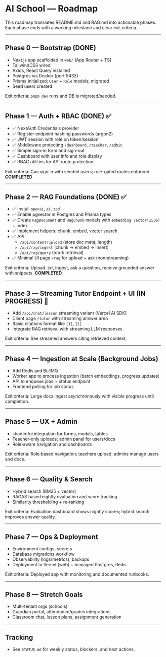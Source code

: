 # AI School — Roadmap

This roadmap translates README.md and RAG.md into actionable phases. Each phase ends with a working milestone and clear exit criteria.

---

## Phase 0 — Bootstrap (DONE)
- Next.js app scaffolded in `web/` (App Router + TS)
- TailwindCSS wired
- Axios, React Query installed
- Postgres via Docker (port 5433)
- Prisma initialized; `User` + `Role` models; migrated
- Seed users created

Exit criteria: `pnpm dev` runs and DB is migrated/seeded.

---

## Phase 1 — Auth + RBAC (DONE) ✅
- ✅ NextAuth Credentials provider
- ✅ Register endpoint hashing passwords (argon2)
- ✅ JWT session with role on token/session
- ✅ Middleware protecting `/dashboard`, `/teacher`, `/admin`
- ✅ Simple sign-in form and sign-out
- ✅ Dashboard with user info and role display
- ✅ RBAC utilities for API route protection

Exit criteria: Can sign in with seeded users; role-gated routes enforced. **COMPLETED**

---

## Phase 2 — RAG Foundations (DONE) ✅
- ✅ Install `openai`, `ai`, `zod`
- ✅ Enable pgvector in Postgres and Prisma types
- ✅ Create `RagDocument` and `RagChunk` models with `embedding vector(1536)` + index
- ✅ Implement helpers: chunk, embed, vector search
- ✅ API:
  - `/api/content/upload` (store doc meta, length)
  - `/api/rag/ingest` (chunk → embed → insert)
  - `/api/rag/query` (top‑k retrieval)
- ✅ Minimal UI page `/rag` for upload + ask (non‑streaming)

Exit criteria: Upload .txt, ingest, ask a question, receive grounded answer with snippets. **COMPLETED**

---

## Phase 3 — Streaming Tutor Endpoint + UI (IN PROGRESS) 🔄
- Add `/api/chat/lesson` streaming variant (Vercel AI SDK)
- Client page `/tutor` with streaming answer area
- Basic citations format like `[1]`, `[2]`
- Integrate RAG retrieval with streaming LLM responses

Exit criteria: See streamed answers citing retrieved context.

---

## Phase 4 — Ingestion at Scale (Background Jobs)
- Add Redis and BullMQ
- Worker app to process ingestion (batch embeddings, progress updates)
- API to enqueue jobs + status endpoint
- Frontend polling for job status

Exit criteria: Large docs ingest asynchronously with visible progress until completion.

---

## Phase 5 — UX + Admin
- shadcn/ui integration for forms, modals, tables
- Teacher‑only uploads; admin panel for users/docs
- Role‑aware navigation and dashboards

Exit criteria: Role‑based navigation; teachers upload; admins manage users and docs.

---

## Phase 6 — Quality & Search
- Hybrid search (BM25 + vector)
- RAGAS based nightly evaluation and score tracking
- Similarity thresholding + re‑ranking

Exit criteria: Evaluation dashboard shows nightly scores; hybrid search improves answer quality.

---

## Phase 7 — Ops & Deployment
- Environment configs, secrets
- Database migrations workflow
- Observability (logs/metrics), backups
- Deployment to Vercel (web) + managed Postgres, Redis

Exit criteria: Deployed app with monitoring and documented runbooks.

---

## Phase 8 — Stretch Goals
- Multi‑tenant orgs (schools)
- Guardian portal, attendance/grades integrations
- Classroom chat, lesson plans, assignment generation

---

## Tracking
- See `STATUS.md` for weekly status, blockers, and next actions.


